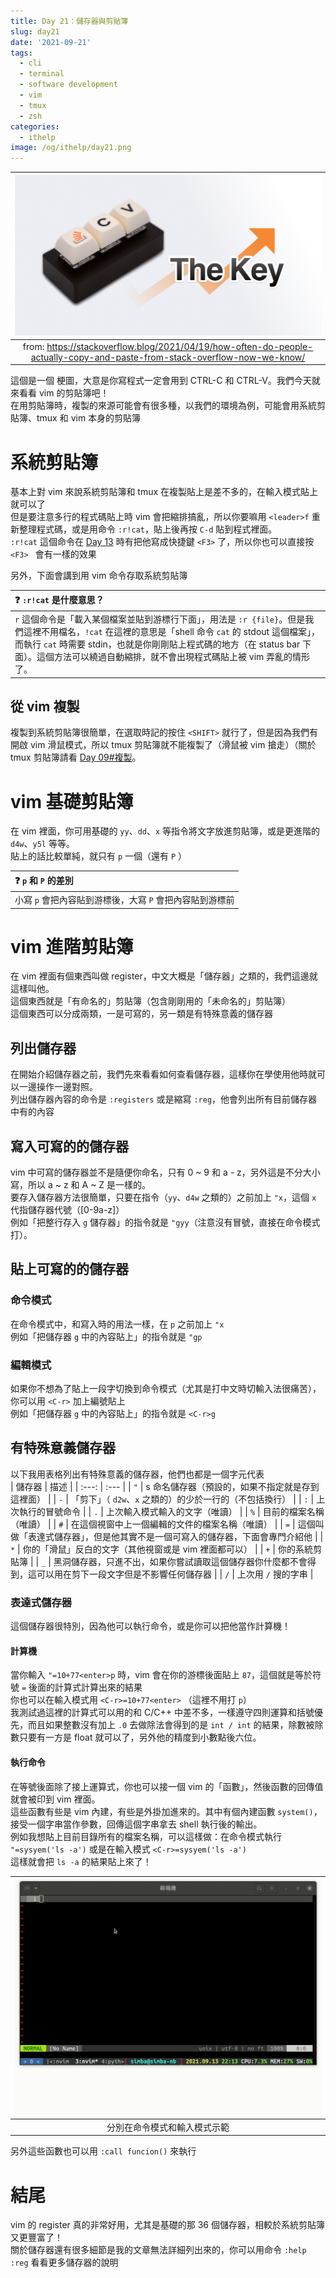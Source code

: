 ```yaml
---
title: Day 21：儲存器與剪貼簿
slug: day21
date: '2021-09-21'
tags:
  - cli
  - terminal
  - software development
  - vim
  - tmux
  - zsh
categories:
  - ithelp
image: /og/ithelp/day21.png
---
```


|                     ![stackoverflow meme](/images/ithelp/pure-CLI-IDE/day21/stackoverflow-meme.png)                      |
| :----------------------------------------------------------------------------------------------------------------------: |
| from: https://stackoverflow.blog/2021/04/19/how-often-do-people-actually-copy-and-paste-from-stack-overflow-now-we-know/ |

這個是一個 梗圖，大意是你寫程式一定會用到 CTRL-C 和 CTRL-V。我們今天就來看看 vim 的剪貼簿吧！  
在用剪貼簿時，複製的來源可能會有很多種，以我們的環境為例，可能會用系統剪貼簿、tmux 和 vim 本身的剪貼簿

# 系統剪貼簿

基本上對 vim 來說系統剪貼簿和 tmux 在複製貼上是差不多的，在輸入模式貼上就可以了  
但是要注意多行的程式碼貼上時 vim 會把縮排搞亂，所以你要嘛用 `<leader>f` 重新整理程式碼，或是用命令 `:r!cat`，貼上後再按 `C-d` 貼到程式裡面。  
`:r!cat` 這個命令在 [Day 13](../day13) 時有把他寫成快捷鍵 `<F3>` 了，所以你也可以直接按 `<F3> ` 會有一樣的效果

另外，下面會講到用 vim 命令存取系統剪貼簿

| ❓ `:r!cat` 是什麼意思？                                                                                                                                                                                                                                                                                   |
| :--------------------------------------------------------------------------------------------------------------------------------------------------------------------------------------------------------------------------------------------------------------------------------------------------------- |
| `r` 這個命令是「載入某個檔案並貼到游標行下面」，用法是 `:r {file}`。但是我們這裡不用檔名，`!cat` 在這裡的意思是「shell 命令 `cat` 的 stdout 這個檔案」，而執行 `cat` 時需要 stdin，也就是你剛剛貼上程式碼的地方（在 status bar 下面）。這個方法可以繞過自動縮排，就不會出現程式碼貼上被 vim 弄亂的情形了。 |

## 從 vim 複製

複製到系統剪貼簿很簡單，在選取時記的按住 `<SHIFT>` 就行了，但是因為我們有開啟 vim 滑鼠模式，所以 tmux 剪貼簿就不能複製了（滑鼠被 vim 搶走）（關於 tmux 剪貼簿請看 [Day 09#複製](../day09#複製)。

# vim 基礎剪貼簿

在 vim 裡面，你可用基礎的 `yy`、`dd`、`x` 等指令將文字放進剪貼簿，或是更進階的 `d4w`、`y5l` 等等。  
貼上的話比較單純，就只有 `p` 一個（還有 `P` ）

| ❓ `p` 和 `P` 的差別                                     |
| :------------------------------------------------------- |
| 小寫 `p` 會把內容貼到游標後，大寫 `P` 會把內容貼到游標前 |

# vim 進階剪貼簿

在 vim 裡面有個東西叫做 register，中文大概是「儲存器」之類的，我們這邊就這樣叫他。  
這個東西就是「有命名的」剪貼簿（包含剛剛用的「未命名的」剪貼簿）  
這個東西可以分成兩類，一是可寫的，另一類是有特殊意義的儲存器

## 列出儲存器

在開始介紹儲存器之前，我們先來看看如何查看儲存器，這樣你在學使用他時就可以一邊操作一邊對照。  
列出儲存器內容的命令是 `:registers` 或是縮寫 `:reg`，他會列出所有目前儲存器中有的內容

## 寫入可寫的的儲存器

vim 中可寫的儲存器並不是隨便你命名，只有 0 ~ 9 和 a - z，另外這是不分大小寫，所以 a ~ z 和 A ~ Z 是一樣的。  
要存入儲存器方法很簡單，只要在指令（`yy`、`d4w` 之類的）之前加上 `"x`，這個 `x` 代指儲存器代號（[0-9a-z]）  
例如「把整行存入 `g` 儲存器」的指令就是 `"gyy`（注意沒有冒號，直接在命令模式打）。

## 貼上可寫的的儲存器

### 命令模式

在命令模式中，和寫入時的用法一樣，在 `p` 之前加上 `"x`  
例如「把儲存器 `g` 中的內容貼上」的指令就是 `"gp`

### 編輯模式

如果你不想為了貼上一段字切換到命令模式（尤其是打中文時切輸入法很痛苦），你可以用 `<C-r>` 加上編號貼上  
例如「把儲存器 `g` 中的內容貼上」的指令就是 `<C-r>g`

## 有特殊意義儲存器

以下我用表格列出有特殊意義的儲存器，他們也都是一個字元代表  
| 儲存器 | 描述 |
| :---: | :--- |
| `"` | s 命名儲存器（預設的，如果不指定就是存到這裡面） |
| `-` | 「剪下」（ `d2w`、`x` 之類的）的少於一行的（不包括換行） |
| `:` | 上次執行的冒號命令 |
| `.` | 上次輸入模式輸入的文字（唯讀） |
| `%` | 目前的檔案名稱（唯讀） |
| `#` | 在這個視窗中上一個編輯的文件的檔案名稱（唯讀） |
| `=` | 這個叫做「表達式儲存器」，但是他其實不是一個可寫入的儲存器，下面會專門介紹他 |
| `*` | 你的「滑鼠」反白的文字（其他視窗或是 vim 裡面都可以） |
| `+` | 你的系統剪貼簿 |
| `_` | 黑洞儲存器，只進不出，如果你嘗試讀取這個儲存器你什麼都不會得到，這可以用在剪下一段文字但是不影響任何儲存器 |
| `/` | 上次用 `/` 搜的字串 |

### 表達式儲存器

這個儲存器很特別，因為他可以執行命令，或是你可以把他當作計算機！

#### 計算機

當你輸入 `"=10+77<enter>p` 時，vim 會在你的游標後面貼上 `87`，這個就是等於符號 `=` 後面的計算式計算出來的結果  
你也可以在輸入模式用 `<C-r>=10+77<enter>` （這裡不用打 `p`）  
我測試過這裡的計算式可以用的和 C/C++ 中差不多，一樣遵守四則運算和括號優先，而且如果整數沒有加上 `.0` 去做除法會得到的是 `int / int` 的結果，除數被除數只要有一方是 float 就可以了，另外他的精度到小數點後六位。

#### 執行命令

在等號後面除了接上運算式，你也可以接一個 vim 的「函數」，然後函數的回傳值就會被印到 vim 裡面。  
這些函數有些是 vim 內建，有些是外掛加進來的。其中有個內建函數 `system()`，接受一個字串當作參數，回傳這個字串拿去 shell 執行後的輸出。  
例如我想貼上目前目錄所有的檔案名稱，可以這樣做：在命令模式執行 `"=sysyem('ls -a')` 或是在輸入模式 `<C-r>=sysyem('ls -a')`  
這樣就會把 `ls -a` 的結果貼上來了！

| ![vim expression register](/images/ithelp/pure-CLI-IDE/day21/vim-expression-reg.gif) |
| :----------------------------------------------------------------------------------: |
|                             分別在命令模式和輸入模式示範                             |

另外這些函數也可以用 `:call funcion()` 來執行

# 結尾

vim 的 register 真的非常好用，尤其是基礎的那 36 個儲存器，相較於系統剪貼簿又更豐富了！  
關於儲存器還有很多細節是我的文章無法詳細列出來的，你可以用命令 `:help :reg` 看看更多儲存器的說明
